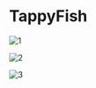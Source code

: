 # TappyFish
![1](https://user-images.githubusercontent.com/83458134/215771269-9e5c2a10-47dc-4469-98e0-a782130754a6.JPG)

![2](https://user-images.githubusercontent.com/83458134/215771262-cb97936a-678a-4dd7-98bf-45d89fdc634c.JPG)

![3](https://user-images.githubusercontent.com/83458134/215771266-c4859acf-8f6a-49e0-8e75-130f70422068.JPG)

